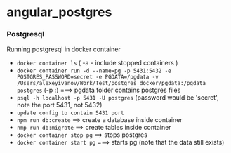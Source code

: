 # angular_postgres

### Postgresql
Running postgresql in docker container

- `docker container ls` ( -a - include stopped containers )
- `docker container run -d --name=pg -p 5431:5432 -e POSTGRES_PASSWORD=secret -e PGDATA=/pgdata -v /Users/alexeyivanov/Work/Test/postgres_docker/pgdata:/pgdata postgres` (-p <host machine free port>:<container port>)
===> pgdata folder contains postgres files
- `psql -h localhost -p 5431 -U postgres` (password would be 'secret', note the port 5431, not 5432)
- `update config to contain 5431 port`
- `npm run db:create` ==> create a database inside container
- `nmp run db:migrate` ==> create tables inside container
- `docker container stop pg` ==> stops postgres
- `docker container start pg` ===> starts pg (note that the data still exists)
